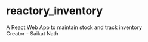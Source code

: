 # reactory_inventory
A React Web App to maintain stock and track inventory
<br/>
Creator - Saikat Nath
